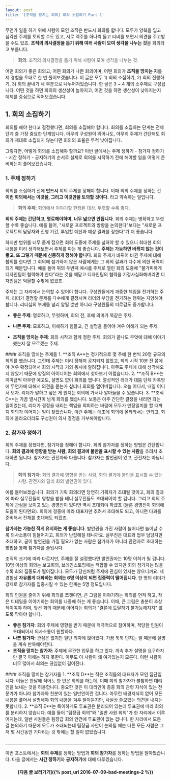 ```yaml
---
layout: post
title: '[조직을 망치는 회의] 회의 소집하기 Part 1'
---
```

무언가 일을 하기 위해 사람이 모인 조직은 반드시 회의를 합니다. 모두가 양복을 입고 심각한 주제를 토의할 수도 있고, 서로 맥주를 하나씩 들고 티비를 보면서 의견을 주고받을 수도 있죠. **조직의 의사결정을 돕기 위해 여러 사람이 모여 생각을 나누는 것**을 회의라고 부릅니다.  

>**회의**: 조직의 의사결정을 돕기 위해 사람이 모여 생각을 나누는 것.  

어떤 회의가 좋은 회의고, 어떤 회의가 나쁜 회의이며, 어떤 회의가 **조직을 망치는 지**를 제 경험을 토대로 한 번 풀어보겠습니다. 이 글은 모두 1) 회의 소집하기, 2) 회의 진행하기, 3) 회의 끝내기 세 부분으로 나누어져있습니다. 한 글은 3 ~ 4 개의 소주제로 구성됩니다. 어떤 것을 하면 회의의 생산성이 높아지고, 어떤 것을 하면 생산성이 낮아지는지 예제를 중심으로 적어보겠습니다.  

## 1. 회의 소집하기  

회의를 해야 한다고 결정했다면, 회의를 소집해야 합니다. 회의를 소집하는 단계는 전체 단계 중 가장 중요한 단계입니다. 아무리 구성원이 뛰어나도, 아무리 주제가 간단해도 회의가 제대로 소집되지 않는다면 회의의 효율은 무척 낮아집니다.  

그렇다면, 어떻게 회의를 소집해야 할까요? 이번 글에서는 주제 정하기 - 참가자 정하기 - 시간 정하기 - 공지하기의 순서로 실제로 회의를 시작하기 전에 해야할 일을 어떻게 준비하는지 풀어보겠습니다.  

### 1. 주제 정하기  

회의를 소집하기 전에 **반드시** 회의 주제를 정해야 합니다. 이때 회의 주제를 정하는 건 **이번 회의에서는 이것을, 그리고 이것만을 토의할 것이다.** 라고 약속하는 일입니다.   

>**회의 주제**: 회의에서 이야기할 한정된 대상. 뚜렷할 수록 좋다.  

**회의 주제는 간단하고, 명료해야하며, 너무 넓으면 안됩니다**. 회의 주제는 명확하고 뚜렷할 수록 좋습니다. 예를 들어, "새로운 프로젝트의 방향을 논의한다"보다는 "새로운 프로젝트의 담당자와 진행 기간, 투입할 예산과 예상 결과를 정한다"가 더 좋습니다.  

하지만 범위를 너무 좁게 잡으면 회의 도중에 주제를 넓혀야 할 수 있으니 최대한 회의 내용을 미리 생각해보면서 주제를 짜는 게 좋습니다. **주제는 가능하면 바뀌지 않는 것이 좋고, 또 그렇기 때문에 신중하게 정해야 합니다**. 회의 주제가 바뀌어 바뀐 주제에 대해 합의를 한다면 그 회의에 참가하지 않은 사람에게는 그 회의 결과가 다수에 의한 폭력이 되기 때문입니다. 예를 들어 위의 두번째 예시를 주제로 열린 회의 도중에 "불가피하게 디자인팀이 협력해야 한다"라는 것을 깨닫고 디자인팀의 협력을 기정사실화해버리면 디자인팀은 억울할 수밖에 없겠죠.  

주제는 그 자리에서 논의할 수 있어야 합니다. 구성원들에게 과중한 책임을 전가하는 주제, 리더가 결정할 문제를 다수에게 결정시켜 리더의 부담을 전가하는 행위는 지양해야 합니다. 리더십의 부재를 널리 알릴 뿐만 아니라 구성원들의 피로감도 증가합니다.  

* **좋은 주제**: 명료하고, 뚜렷하며, 회의 전, 후에 의미가 똑같은 주제.  

* **나쁜 주제**: 모호하고, 이해하기 힘들고, 긴 설명을 들어야 겨우 이해가 되는 주제.  

* **조직을 망치는 주제**: 회의 시작과 함께 정한 주제. 회의가 끝나도 무엇에 대해 이야기했는지 잘 모르겠는 주제.  

<div class="example" markdown="block">  
#### 조직을 망치는 주제들   
1. **조직 A**는 정기적으로 몇 주에 한 번씩 20명 규모의 회의를 했습니다. 그런데 주제는 미리 정해져 공지되지 않았고, 회의 시작 10분 전 쯤에야 겨우 확정되어서 회의 시작과 거의 동시에 알려집니다. 아무도 주제에 대해 생각해오지 않았기 때문에 양질의 아이디어는 회의에서 찾아보기 어렵습니다.  
2. **조직 B**는 이따금씩 아무런 예고도, 설명도 없이 회의를 엽니다. 열성적인 리더가 대뜸 단체 카톡방에 무언가에 대해서 의견을 묻는가 싶더니 회의를 열어버립니다. 오늘 어디서, 내일 어디서 보자. 리더가 말하고 싶은 게 뭔지는 회의에 가서나 알아들을 수 있습니다.  
3. **조직 C**는 가끔 열시간이 넘게 회의를 했습니다. 보통은 아주 간단한 결정을 내리면 되는 일이었는데, 리더가 결정을 내리는 책임을 회피하는 바람에 모두가 만장일치를 할 때까지 회의가 이어지는 일이 잦았습니다. 이런 주제는 애초에 회의에 올라와서는 안되고, 회의에 올라오더라도 구성원이 의사 결정을 거부해야합니다.  
</div>

### 2. 참가자 정하기  
회의 주제를 정했다면, 참가자를 정해야 합니다. 회의 참가자를 정하는 방법은 간단합니다. **회의 결과에 영향을 받는 사람, 회의 결과에 불만을 표시할 수 있는 사람**을 추려서 초대하면 됩니다. 참가자는 관전자와 다릅니다. 참가자는 발언권이 있고, 관전자는 아닙니다.

>**회의 참가자**: 회의 결과에 영향을 받는 사람, 회의 결과에 불만을 표시할 수 있는 사람. 관전자와 달리 회의 발언권이 있다.

예를 들어보겠습니다. 회의가 기획 회의라면 당연히 기획자가 초대될 것이고, 회의 결과에 따라 실무진들이 영향을 받을 테니 실무진들도 초대되어야 할 겁니다. 그리고 회의 주제에 관심을 보이고 있는 경영진이 있다면 역시 초대되야 하겠죠 (물론 경영진이 회의에 도움이 된다면요). 회의에 경중에 따라 대표자만 추려서 초대해도 되고, 아니면 다과를 준비해서 전체를 초대해도 되겠죠.  

**참가자는 가능한 적게 유지하는 게 좋습니다**. 발언권을 가진 사람이 늘어나면 늘어날 수록 의사소통이 힘들어지고, 회의가 난잡해질 테니까요. 실무진은 대표와 업무 담당자만 초대하고, 굳이 발언권을 가질 필요가 없는 사람은 참가자가 아니라 관전자로 초대하는 방법을 통해 참가자를 줄입시다.  

조직의 크기에 따라 다르지만, 주제를 잘 설정했다면 발언권자는 10명 이하가 될 겁니다. 10명 이상의 회의는 보고회의, 브레인스토밍에는 적합할 수 있지만 회의 참가자는 많을 수록 회의 집중도가 떨어집니다. 모두가 당신처럼 주제에 관심이 있지는 않으니까요. 제 경험상 **자유롭게 대화하는 회의는 6명 이상이 되면 집중력이 떨어집니다**. 한 명의 리더가 강제로 참가자를 집중시킬 수 있는 한계는 5명 정도입니다.  

회의 인원을 줄이기 위해 회의를 쪼갠다면, 큰 그림을 이야기하는 회의를 먼저 하고, 작은 디테일을 이야기하는 회의를 나중에 하는 게 좋습니다. 이때, 큰 그림은 충분이 추상적이여야 하며, 앞선 회의 때문에 이어지는 회의가 "결론에 도달하기 불가능해지지" 않도록 막아야 합니다.  

* **좋은 참가자**: 회의 주제에 영향을 받기 때문에 적극적으로 참여하며, 적당한 인원이 초대되어서 의사소통이 원할하다.
* **나쁜 참가자**: 관심은 없지만 일단 의자에 앉아있다. 가끔 툭툭 던지는 말 때문에 설명을 계속 반복해야한다.
* **조직을 망치는 참가자**: 주제에 무관한 업무를 하고 있다. 계속 추가 설명을 요구하지만 결국 이해는 하지 못한다. 아무도 이 사람이 왜 여기있는지 모른다. 이런 사람이 너무 많아서 회의는 끊임없이 길어진다.

<div class="example" markdown="block" >  
#### 조직을 망치는 참가자들   
1. **조직 D**는 작은 조직들의 대표자가 모인 집단입니다. 이들은 한달에 적어도 한 번은 회의를 하는데, 이때 회의 참가자가 불참하면 대리인을 보내는 것을 허용합니다. 중요한 것은 이 대리인이 종종 회의 관련 지식이 있는 전문가가 아니라 참가자와 친분이 있는 일반인이란 겁니다. 아무런 배경지식이 없어 모든 내용을 풀어서 설명해야 회의 내용을 겨우 알아듣지만, 사실상 쓸모있는 의견을 내지는 못합니다.  
2. **조직 E**는 특이하게도 투표권은 분리되어 있는데 투표권에 따라 회의를 분리하지 않습니다. 예를 들어 "팀장급 회의"와 "일반 사원 회의"가 한 자리에서 이루어지는데, 일반 사원들은 팀장급 회의 안건에 투표권이 없는 겁니다. 한 자리에서 모든 걸 논의하기 때문에 모두가 초대되는데 팀장급 사안이 논의될 때는 다른 모든 사람은 그저 몇 시간동안 기다리는 것 밖에는 할 일이 없었습니다.    
</div>

<br/>
<hr style="border-width: 2px;"/>

이번 포스트에서는 **회의 주제**를 정하는 방법과 **회의 참가자**를 정하는 방법을 알아봤습니다. 다음 글에서는 **시간 정하기**와 **공지하기**에 대해 다루겠습니다.  

<h4 style="border-bottom: 0px; text-align: center;" markdown="1">
[다음 글 보러가기]({% post_url 2016-07-09-bad-meetings-2 %})
</h4>



<!--
# 2. 회의 진행하기.  

## 1. 소집자와 주재자의 발언.  

## 2. 주재하기.  

## 3. 기록하기.  

# 3. 회의 끝내기.   

## 1. 담당자 정하기.  

## 2. 합의하기.  

## 3. 추가회의 시간 정하기.

## 4. 회의 결과 공지하기.  

# 1. 회의 공지하기

회의를 사전에 공지하는 것은 매우 중요합니다. 회의를 미리 공지함으로써 구성원들은  

1. 회의 주제에 대한 의견을 정리할 수 있고  
2. 회의 참석 여부를 미리 고민해볼 수 있고  
3. 차후에 회의 결과에 덜 반발하게 됩니다.  

하나 하나 풀어보자면, 회의 테이블에 앉아서야 생각을 시작한 사람의 논의와 회의 테이블 밖에서부터 생각을 정리해온 사람의 논의는 하늘과 땅 차이입니다. 질적으로, 또 양적으로 회의가 달라집니다. 아무 조직이나 회사에 지원하는 사람에게 *현대 사회에서 일어나는 다양한 차별을 방지하기 위한 근본적 법제도 마련의 필요성* 에 대해 당장 의견을 말해보라고 한다면, 제대로된 대답을 얻긴 힘들 겁니다. 하지만 그 사람에게 단 5분이라도 미리 사전에 그런 질문을 받을 거라는 사실을 알려준다면 (혹은 전문가와 이야기할 기회나 인터넷에 접근할 수 있게 해준다면 더욱 좋겠죠) 아주 기본적인 대답은 들을 수 있을 겁니다. 직접 주변 사람에게 실험해보세요. 뜬금없는, 적당한 난이도의 질문을 던지고 당장 답변을 받은 다음, 5분 정도 시간을 준 뒤 답변을 다시 들어보세요. 회의를 미리 공지해야 하는 이유를 분명히 알 수 있을 겁니다.
-->
